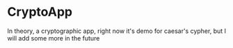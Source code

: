 # CryptoApp
 In theory, a cryptographic app, right now it's demo for caesar's cypher, but I will add some more in the future
